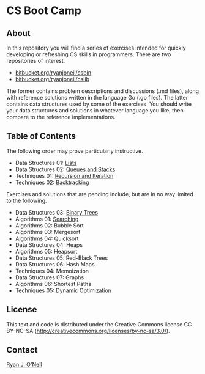 CS Boot Camp
============

About
-----
In this repository you will find a series of exercises intended for quickly
developing or refreshing CS skills in programmers. There are two repositories
of interest.

- [bitbucket.org/ryanjoneil/csbin](https://bitbucket.org/ryanjoneil/csbin/)
- [bitbucket.org/ryanjoneil/cslib](https://bitbucket.org/ryanjoneil/cslib/)

The former contains problem descriptions and discussions (.md files), along
with reference solutions written in the language Go (.go files). The latter
contains data structures used by some of the exercises. You should write your
data structures and solutions in whatever language you like, then compare to
the reference implementations.

Table of Contents
-----------------
The following order may prove particularly instructive.

- Data Structures 01:  [Lists](https://bitbucket.org/ryanjoneil/csbin/src/tip/DataStructures_01_Lists.md)
- Data Structures 02:  [Queues and Stacks](https://bitbucket.org/ryanjoneil/csbin/src/tip/DataStructures_02_QueuesAndStacks.md)
- Techniques 01:       [Recursion and Iteration](https://bitbucket.org/ryanjoneil/csbin/src/tip/Techniques_01_RecursionAndIteration.md)
- Techniques 02:       [Backtracking](https://bitbucket.org/ryanjoneil/csbin/src/tip/Techniques_02_Backtracking.md)

Exercises and solutions that are pending include, but are in no way limited
to the following.

- Data Structures 03:  [Binary Trees](https://bitbucket.org/ryanjoneil/csbin/src/tip/DataStructures_03_BinaryTrees.md)
- Algorithms 01:       [Searching](https://bitbucket.org/ryanjoneil/csbin/src/tip/Algorithms_01_Searching.md)
- Algorithms 02:       Bubble Sort
- Algorithms 03:       Mergesort
- Algorithms 04:       Quicksort
- Data Structures 04:  Heaps
- Algorithms 05:       Heapsort
- Data Structures 05:  Red-Black Trees
- Data Structures 06:  Hash Maps
- Techniques 04:       Memoization
- Data Structures 07:  Graphs
- Algorithms 06:       Shortest Paths
- Techniques 05:       Dynamic Optimization

License
-------
This text and code is distributed under the Creative Commons license 
CC BY-NC-SA (http://creativecommons.org/licenses/by-nc-sa/3.0/). 

Contact
-------
[Ryan J. O'Neil](mailto:ryanjoneil@gmail.com)
